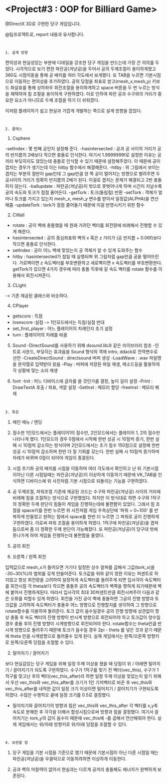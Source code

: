 # <Project#3 : OOP for Billiard Game>
@DirectX 3D로 구현한 당구 게임입니다.

@팀프로젝트로, report 내용과 유사합니다.

#
 	1. 설계 방향

 편의성과 현실성있는 부분에 디테일을 강조한 당구 게임을 만드는데 가장 큰 의의를 두었다.
 시각적으로 보기 편한 파란공(겨냥공)을 두어서 공의 두께조절이 용이하게했고 360도 시점이동을 통해 공 배치를 여러 각도에서 보게했다. 또 TAB을 누르면 기본시점으로 이동하는 편의성을 추가하였다. 공의 당점을 좌표로 받고(mesh_x,mesh_y) 키보드 화살표를 통해 상하좌우 회전조절을 용이하게하고 space 버튼을 두 번 누르는 방식을 채택하여 힘 조절을 용이하게 구현하였다. 이로 인하여 파란 공과 수구와의 거리가 중요한 요소가 아니므로 두께 조절을 하기 더 쉬워졌다.

이처럼 플레이하기 쉽고 현실과 가깝게 개발하는 쪽으로 설계 방향을 잡았다. 

#
	2. 클래스

1) Csphere
 

-setIndex : 몇 번째 공인지 설정해 준다.
-hasintersected : 공과 공 사이의 거리가 공의 반지름의 2배보다 작으면 충돌로 인식한다. 여기서 1.9999999f로 설정한 이유는 공끼리 부딪히지도 않았는데 충돌로 인식할 수 있기 때문에 설정해주었다. 이 때문에 공이 겹치는 경우가 생기는데 이는 hitby 함수에서 해결해준다.
-hitby : 위 그림에서 보이는 겹치는 부분의 절반이 gap인데 그 gap만큼 양 쪽 공이 멀어지는 방향으로 벌려주면 두 공사이의 거리가 정확히 반지름의 2배가 된다. 이걸로 겹치는 문제가 해결되고 2번 충돌하지 않는다. 
-ballupdate : 파란공(겨냥공)이 밖으로 못벗어나게 하며 시간이 지날수록 공의 속도와 토크가 점점 줄어든다. 
-getTork : 토크(돌림힘) 반환
-setTork : 객체가 얼마나 토크를 가지고 있는지 mesh_x, mesh_y 변수를 받아서 일정값(ALPHA)을 연산해줌
-updateTork : tork가 점점 줄어들기 때문에 이걸 반영시키기 위한 함수




2) CWall
- rotate : 공이 벽에 충돌했을 때 원래 가려던 벡터를 회전량에 비례해서 진행할 수 있게 해준다. 
- hasintersected : 공의 중심좌표와 벽의 x 혹은 z 거리가 (공 반지름 + 0.06f)보다 작으면 충돌로 인식한다. 
- setIndex : 공이 어느 벽에 맞았는지 공 객체가 알 수 있게 도와주는 함수
- hitby : hasintersected가 참일 때 실행되며 위 그림처럼 gap만큼 공을 떨어뜨린다. 가로벽이면 z 속도벡터를 부호변환하고 세로벽이면 x 속도벡터를 부호변환한다. getTork가 있으면 4가지 경우에 따라 충돌 직후에 갈 속도 벡터를 rotate 함수를 이용해서 회전시켜준다. 





3) CLight

-> 기존 제공된 클래스와 비슷하다.


4) CPlayer
- getscore : 득점
- losescore :실점     -> 1인모드에서는 득점/실점 반대
- set_first_player : 어느 플레이어의 차례인지 초기 설정
- turn : 플레이어의 차례를 바꿈 




5) Sound
-DirectSound를 사용하기 위해 dsound.lib과 같은 라이브러리 참조
-인트로 사운드, 부딪히는 효과음을 Sound 형식의 객체 intro, ddack로 전역변수로 선언
-CreateDirectSound : directsound 버퍼 생성
-LoadWave : .wav 파일명을 문자열로 입력받아 읽음
-Play : 버퍼에 저장된 파일 재생, 메소드등을 활용하여 각 상황에 맞는 소리 재생



6) font
-Init : 어느 디바이스에 글자를 쓸 것인가를 결정, 높이 길이 설정
-Print : DrawTextA 호출 / 좌표, 색깔 설정
-GetInst : 메모리 할당
-freeInst : 메모리 해제




#
	3. 특징

1) 메인 메뉴 / 엔딩

2) 점수판
1인모드에서는 플레이어1의 점수만, 2인모드에서는 플레이어 1, 2의 점수만 나타나게 했다. 1인모드의 경우 0점에서 시작해 한번 성공 시 10점씩 증가, 한번 실패 시 10점씩 감소하는 방식이며 2인모드에서는 초기 점수 150점으로 설정해 한번 성공 시 10점씩 감소하며 한번 더 칠 기회를 갖는다. 한번 실패 시 10점씩 증가하며 차례가 바뀌며 0점이 되어야 게임이 종결된다. 

3) 시점 초기화 
공의 배치를 시점을 이동하며 여러 각도에서 확인하고 난 뒤 기본시점이아닌 다른 시점일때는 파란공(겨냥공)이 이상하게 이동하기 때문에 VK_TAB을 인식하면 디바이스에 위 사진처럼 기본 시점으로 되돌리는 기능을 구현하였다. 


4) 공 두께조절, 파워조절 
기존에 제공된 코드는 수구와 파란공(겨냥공) 사이의 거리에 비례해 힘을 조절하는 방식으로 구현했었다. 하지만 이 방식대로 하면 수구와 1적구의 정확한 두께 판단이 힘들어 게임을 진행하는데에 불편함이 있었다. 그래서 힘 조절을 space키를 한번 누르면 위 사진처럼 게임 우측상단에 ‘파워 = 0~100’ 를 반복하게 만들었고 원하는 힘에서 space를 한번 더 누르면 그 파워로 공이 진행하게 구현하였다. 이로써 파워 조절을 용이하게 하였다. 1적구에 파란공(겨냥공)을 겹쳐 둠으로써 좀 더 정확한 두께 판단이 가능해졌다. 또 파란공(겨냥공)이 당구대 밖에 못나가게 하여 게임을 진행하는데 불편함을 줄였다. 


 5) 공의 회전

1) 오른쪽 / 왼쪽 회전

입력값으로 mesh_x가 들어오면 거기다 일정한 상수 알파를 곱해서 그값(tork_x)을 -30~30(%)의 범위를 갖게 만들어준다.
토크값을 위와 같이 정한 이유는 퍼센트로 하지않고 항상 회전량을 고려하여 일정하게 속도벡터를 돌려주게 되면 입사각이 속도벡터를 회전시킬 각 theta보다 작으면 충돌후 공의 속도벡터가 벽쪽을 향하게 되기때문에 벽에 붙어서 진행하게된다. 따라서 입사각의 최대 30퍼센트만큼 회전시켜주어 다음과 같은 오류를 피할수 있게 하였다.
회전을 가진 공이 벽에 충돌하면 그공의 진행 방향과 토크값을 고려하여 속도벡터가 충돌후 어느 방향으로 진행할지를 생각하여 그 방향으로 rotate함수를 이용하여 돌려준다. 토크 값이 음수일경우 공의 진행 방향에 상관없이 항상 충돌 후 속도 벡터의 진행 방향이 반시계 방향으로 회전되어야 하고 토크값이 양수일 경우 충돌 후의 진행 방향이 시계방향으로 회전되어야 한다. rotate함수는 theta만큼 반시계 방향으로 돌려주기 때문에 토크가 음수일 경우 2pi - theta 를 넣은 것과 같기 때문에 theta 만큼 시계방향으로 돌려줄수 있게 된다. 실제 게임에서는 왼쪽/오른쪽 방향키로 왼쪽/오른쪽 당점을 조절할 수 있다. 

2) 밀어치기 / 끌어치기

보다 현실감있는 당구 게임을 위해 일정 두께 이상을 쳤을 때 당점이 위 / 아래면 밀어치기 / 끌어치기가 되도록 구현하였다. 수구가 1적구를 맞기 전 벡터(vec_this), 수구가 1적구를 맞고난 후의 벡터(vec_this_after)라 하면 일정 두께 이상을 맞았는지 알기 위해서 우선 vec_this와 vec_this_after를 크기가 1인 기저벡터로 바꾼 후 vec_this와 vec_this_after를 내적한 값이 일정 크기 이상이면 밀어치기 / 끌어치기가 구현되도록 하였다. 수많은 수행착오 끝에 일정 크기를 0.5로 결정했다. 
- 밀어치기와 끌어치기의 방향과 힘은 vec_this와 vec_this_after 각 벡터를 x,y축 속도로 분해한 후 각각을 더해서 합성시킴으로써 방향과 힘을 결정했다. 여기서 끌어치기는 tork_y의 값이 음수이  때문에 vec_this에 -를 곱해서 연산해줘야 한다. 실제 게임에서는 위/아래 방향키로 위/아래 당점을 조절할 수 있다. 




#
	4. 보완할 점

1. 당구 게임을 기본 시점을 기준으로 했기 때문에 기본시점이 아닌 다른 시점일 때는 파란공(겨냥공)을 우클릭으로 이동하려하면 이상하게 이동한다. 

2. 공과 벽의 마찰력이 없어서 현실과는 다르게 공끼리 충돌해도 에너지가 완벽하게 보존된다. 
